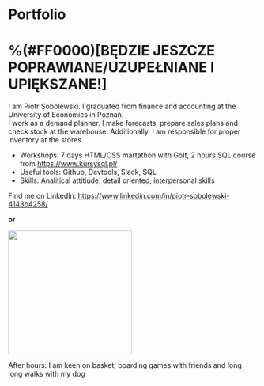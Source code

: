 # Portfolio

# %(#F​​F000​0)[BĘDZIE JESZCZE POPRAWIANE/UZUPEŁNIANE I UPIĘKSZANE!] 

I am Piotr Sobolewski. I graduated from finance and accounting at the University of Economics in Poznań. <br>
I work as a demand planner. I make forecasts, prepare sales plans and check stock at the warehouse. Additionally, I am responsible for proper inventory at the stores.

* Workshops: 7 days HTML/CSS martathon with GoIt, 2 hours SQL course from https://www.kursysql.pl/ <br>
* Useful tools: Github, Devtools, Slack, SQL <br>
* Skills: Analitical attitiude, detail oriented, interpersonal skills <br>

Find me on LinkedIn: https://www.linkedin.com/in/piotr-sobolewski-4143b4258/ <br>

<b> or </b>

<img src="https://user-images.githubusercontent.com/121132379/220452334-e3a5f01f-5fa0-4895-b509-4f33e58052c4.png" width=250 height =250> <br>

After hours: I am keen on basket, boarding games with friends and long long walks with my dog
